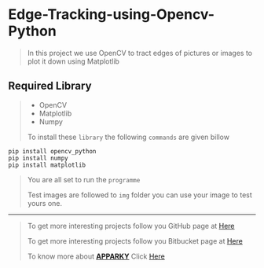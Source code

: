 # Edge-Tracking-using-Opencv-Python

> In this project we use OpenCV to tract edges of pictures or images to plot it down using Matplotlib
>
## Required Library
> - OpenCV
> - Matplotlib
> - Numpy
> 
> To install these `library` the following `commands` are given billow
```commandline
pip install opencv_python
pip install numpy
pip install matplotlib
```
> 
> You are all set to run the `programme`
> 
> Test images are followed to `img` folder you can use your image to test yours one.




-------------------
> 
> To get more interesting projects follow you GitHub page at [Here](https://github.com/Apparky)
> 
> To get more interesting projects follow you Bitbucket page at [Here](https://bitbucket.org/apparky-web/workspace/overview)
> 
> To know more about [__APPARKY__](https://apparky.vercel.app/) Click [Here](https://apparky-soumenmtec-gmailcom.vercel.app/)




